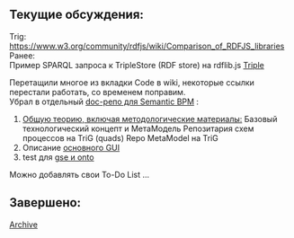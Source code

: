 ## Текущие обсуждения:
Trig:  
https://www.w3.org/community/rdfjs/wiki/Comparison_of_RDFJS_libraries  
Ранее:   
Пример SPARQL запроса к TripleStore (RDF store) на rdflib.js [Triple](https://github.com/bpmbpm/SemanticBPM/blob/main/samples/vad_1_rdflib/README.md)

Перетащили многое из вкладки Code в wiki, некоторые ссылки перестали работать, со временем поправим.  
Убрал в отдельный [doc-репо для Semantic BPM](https://github.com/bpmbpm/doc/tree/main/Project/SemanticBPM) : 
1. [Общую теорию, включая методологические материалы:]( https://github.com/bpmbpm/doc/blob/main/Project/SemanticBPM/method/README.md) 
Базовый технологический концепт и МетаМодель Репозитария схем процессов на TriG (quads) Repo MetaModel на TriG
2. Описание [основного GUI]( https://github.com/bpmbpm/doc/blob/main/Project/SemanticBPM/design/mainGUI.md)
3. test для [gse и onto](https://github.com/bpmbpm/doc/tree/main/Project/test)

Можно добавлять свои To-Do List ...

## Завершено:
[Archive](TODOsemBPMarc.md)
